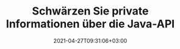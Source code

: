 ---
############################# Static ############################
layout: "product"
date: 2021-04-27T09:31:06+03:00
draft: false

product: "Redaction"
product_tag: "redaction"
platform: "Java"
platform_tag: "java"

############################# Head ############################
head_title: "Java-Schwärzungs-API | Verstecken Sie vertrauliche Daten aus PDF Word Excel Image"
head_description: "API zum Schwärzen von Java-Dokumenten – Verstecken Sie persönliche Daten aus PDF-, Word-, Excel-, PowerPoint-Präsentationen und Rasterbildern durch verschiedene Schwärzungstypen."

############################# Header ############################
title: "Schwärzen Sie private Informationen über die Java-API"
description: "Schließen oder verbergen Sie persönliche Informationen und Metadaten aus Dokumenten, Arbeitsblättern, Präsentationen, PDF- und Rasterbilddateien mithilfe der Java-Schwärzungs-API."
button:
    enable: true

############################# SubMenu ############################
submenu:
    enable: true
    
    left:
        img_alt: "GroupDocs.Redaction for Java"
        image: "https://www.groupdocs.cloud/templates/groupdocs/images/product-logos/groupdocs-redaction-java.png"
        product: "GroupDocs.Redaction"
        platform: "Java"

    middle:
        button:
            # button loop
            - link: "#overview"
              text: "Überblick"

            # button loop
            - link: "#features"
              text: "Merkmale"

            # button loop
            - link: "#support"
              text: "Support"

            # button loop
            - link: "https://products.groupdocs.app/redaction"
              text: "Live Demo"

            # button loop
            - link: "https://purchase.groupdocs.com/pricing/redaction/java"
              text: "Preisgestaltung"

    right:
        link_download: "https://downloads.groupdocs.com/redaction"
        link_learn: "https://docs.groupdocs.com/redaction/java/"
        link_buy: "https://purchase.groupdocs.com"

############################# Overview ############################
overview:
    enable: true
    content: |
      Mit GroupDocs.Redaction for Java API können Entwickler vertrauliche Daten aus gängigen Dateiformaten wie Microsoft Word, Excel, PowerPoint, PDF und Bildern entfernen, damit sie verwendet und verteilt werden können, aber dennoch vertrauliche Informationen schützen. Die Schwärzungsbibliothek bietet eine einzige, formatunabhängige Schnittstelle, um jede Art von klassifizierten Informationen zu schwärzen, einschließlich Sozialversicherungsnummern, medizinische Informationen, finanzielle, proprietäre, rechtliche oder sogar Handelsdetails durch Text-, Metadaten- und Anmerkungsschwärzungstypen. Sie können das Dokument in seinem Originalformat speichern und ein bereinigtes PDF-Dokument mit Rasterbildern der Originalseiten erstellen.
    tabs:
      enable: true
      
      ## TAB ONE ##
      tab_one:
        description: |
          Nachfolgend finden Sie eine Übersicht über GroupDocs.Redaction für Java:
      
        right:
          enable: true
          icon: "fab fa-html5"
          title: "Überblick"
          content: |
            * Text schwärzen
            * Metadaten schwärzen
            * Anmerkung schwärzen
            * Tabellarisches Dokument schwärzen
            * Geschützte Dateien schwärzen
            * Anpassung
      
      ## TAB TWO ##
      tab_two:
        description: |
          GroupDocs.Redaction für Java unterstützt die folgenden [Dokumentdateiformate](https://docs.groupdocs.com/redaction/java/supported-document-formats/):

        right:
          enable: true
          table:
            # table loop
            - title: "Text schwärzen, Metadata & Comments"
              content: |
                * **Word**: DOC, DOCX, DOT, ODT, DOTX, DOCM, DOTM, RTF
                * **Excel**: XLS, XLSX, XLT, XLTX, XLSM, XLTM, CSV
                * **PowerPoint**: PPT, PPTX, PPS, PPSX, POTX, PPTM, PPSM, POTM
                * **Festes Layout**: PDF
                * **Rasterbilder**: JPG, BMP, PNG, GIF, TIFF

      ## TAB THREE ##
      tab_three:
        description: |
          GroupDocs.Redaction for Java unterstützt das Folgen Betriebssysteme, Frameworks & Paketmanager:
        
        left:
          enable: true
          table:
            # table loop
            - icon: "fab fa-windows"
              title: "Betriebssysteme"
              content: |
                * Microsoft Windows Desktop
                * Microsoft Windows Server
                * Linux
                * MacOS

            # table loop
            - icon: "fas fa-code"
              title: "Unterstützte Frameworks"
              content: |
                * Java 7 (1.7) und höher

        right:
          enable: true
          table:
            # table loop
            - icon: "fas fa-cogs"
              title: "Entwicklungsumgebungen"
              content: |
                * NetBeans
                * IntelliJ IDEA
                * Eclipse

            # table loop
            - icon: "fas fa-tools"
              title: "Build-Automatisierungstool"
              content: |
                * Maven

############################# Features ############################
features:
    enable: true
    title: "GroupDocs.Redaction for Java Merkmale"

    feature:
      # feature loop
      - icon: "fas fa-copy"
        content: "Suchen und schwärzen Sie exakte Übereinstimmungen einer Suchzeichenfolge"

      # feature loop
      - icon: "fas fa-eye"
        content: "Kontrollieren Sie den Redaktionsprozess und überspringen Sie bestimmte Übereinstimmungen"

      # feature loop
      - icon: "fas fa-bolt"
        content: "Lokalisieren und redigieren Sie mit regulären Ausdrücken"
      
      # feature loop
      - icon: "fas fa-file-powerpoint"
        content: "Integrierte Unterstützung für Office-Formate und PDF"

      # feature loop
      - icon: "fas fa-code"
        content: "Löschen Sie Metadaten oder redigieren Sie Metadatenwerte"

      # feature loop
      - icon: "fas fa-cloud"
        content: "Beschränken Sie Schwärzungen auf bestimmte Arbeitsblätter und Spalten"

      # feature loop
      - icon: "fas fa-remove-format"
        content: "Entfernen Sie Anmerkungen oder redigieren Sie deren Texte"

      # feature loop
      - icon: "fas fa-comment-slash"
        content: "Verwenden Sie textuelle (Ausnahmecodes) oder grafische (farbige Rechtecke) Schwärzungen"

      # feature loop
      - icon: "fas fa-location-arrow"
        content: "Speichern Sie das Dokument im Originalformat oder als PDF mit Rasterbildern der Originalseiten"

      # feature loop
      - icon: "fas fa-border-all"
        content: "Unterstützung für Rasterbildformate und Schwärzungen von Bildbereichen"

      # feature loop
      - icon: "fas fa-wrench"
        content: "Integrationsschnittstelle zur Implementierung benutzerdefinierter Schwärzungen und Formate"

      # feature loop
      - icon: "fas fa-columns"
        content: "EXIF-Metadaten aus Bilddateien bearbeiten oder entfernen"

      # feature loop
      - icon: "fas fa-file-word"
        content: "Schwärzen Sie eingebettete Bilder in PDF-, Word- und Präsentationsdokumenten"

    more_feature:
      # more_feature_loop
      - title: "Stellen Sie den Datenschutz sicher, indem Sie Ihre klassifizierten Daten schwärzen"
        content: |
          Die GroupDocs.Redaction for Java-Bibliothek ermöglicht es Entwicklern, Text und Bilder aus unterstützten Dokumenten zu schwärzen, indem sie eine Vielzahl von Schwärzungstypen verwenden. Die Verwendung unserer Schwärzungs-API ist einfach und unkompliziert.  

          Das folgende Codebeispiel verwendet ein tabellarisches Dokument, z. B. eine Microsoft Excel-Tabelle, bei der der Umfang der Schwärzung auf ein bestimmtes Arbeitsblatt und/oder eine bestimmte Spalte beschränkt werden kann. Es verwendet Filter, um die zweite Spalte mit E-Mails auf einem Arbeitsblatt "Kunden" zu schwärzen, wobei alle anderen E-Mails im Dokument unberührt bleiben.

          ```java
          // Erstellen Sie eine Instanz der Redactor-Klasse
          final Redactor redactor  = new Redactor("sample.xlsx");
          try
          {
              CellFilter filter = new CellFilter();
              filter.setColumnIndex(1);
              filter.setWorkSheetName("Customers");
              Pattern expression = Pattern.compile("^\\w+([-+.']\\w+)*@\\w+([-.]\\w+)*\\.\\w+([-.]\\w+)*$");
              // Schwärzung anwenden
              RedactorChangeLog result = redactor.apply(new CellColumnRedaction(filter, expression, new ReplacementOptions("[customer email]")));
              if (result.getStatus() != RedactionStatus.Failed)
              {
                  SaveOptions so = new SaveOptions();
                  so.setAddSuffix(true);
                  so.setRasterizeToPDF(false);
                  redactor.save(so);
              };
          }
          finally { redactor.close(); }
          ```

############################# Support ############################
support:
    enable: true

############################# Solutions ############################
solutions:
    enable: true
    title: "GroupDocs.Redaction bietet APIs zum Anzeigen von Dokumenten für andere beliebte Entwicklungsumgebungen"

    solution:
        # solution loop
        - img_alt: "GroupDocs.Redaction for Java"
          image: "https://www.groupdocs.cloud/templates/groupdocs/images/product-logos/groupdocs-redaction-java.png"
          product: "GroupDocs.Redaction"
          platform: "Java"
          link: "/redaction/java/"

############################# Back to top ###############################
back_to_top:
  enable: true
---